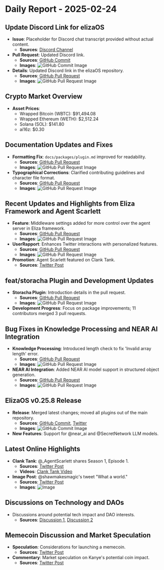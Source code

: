# Daily Report - 2025-02-24

## Update Discord Link for elizaOS

- **Issue**: Placeholder for Discord chat transcript provided without actual content.
  - **Sources**: [Discord Channel](https://discord.com/channels/1253563208833433701/1326603270893867064)
- **Pull Request**: Updated Discord link.
  - **Sources**: [GitHub Commit](https://github.com/elizaOS/eliza/commit/344efae3ebaac55ee4f08992093b3f45eeed9f66)
  - **Images**: ![GitHub Commit Image](https://opengraph.githubassets.com/1/elizaOS/eliza/commit/344efae3ebaac55ee4f08992093b3f45eeed9f66)
- **Details**: Updated Discord link in the elizaOS repository.
  - **Sources**: [GitHub Pull Request](https://github.com/elizaOS/eliza/pull/3643)
  - **Images**: ![GitHub Pull Request Image](https://opengraph.githubassets.com/1/elizaOS/eliza/pull/3643)

## Crypto Market Overview

- **Asset Prices**:
  - Wrapped Bitcoin (WBTC): $91,494.08
  - Wrapped Ethereum (WETH): $2,512.24
  - Solana (SOL): $141.80
  - ai16z: $0.30

## Documentation Updates and Fixes

- **Formatting Fix**: `docs/packages/plugin.md` improved for readability.
  - **Sources**: [GitHub Pull Request](https://github.com/elizaOS/eliza/pull/3649)
  - **Images**: ![GitHub Pull Request Image](https://opengraph.githubassets.com/1/elizaOS/eliza/pull/3649)
- **Typographical Corrections**: Clarified contributing guidelines and character file format.
  - **Sources**: [GitHub Pull Request](https://github.com/elizaOS/eliza/pull/3656)
  - **Images**: ![GitHub Pull Request Image](https://opengraph.githubassets.com/1/elizaOS/eliza/pull/3656)

## Recent Updates and Highlights from Eliza Framework and Agent Scarlett

- **Feature**: Middleware settings added for more control over the agent server in Eliza framework.
  - **Sources**: [GitHub Pull Request](https://github.com/elizaOS/eliza/pull/3648)
  - **Images**: ![GitHub Pull Request Image](https://opengraph.githubassets.com/1/elizaOS/eliza/pull/3648)
- **UserRapport**: Enhances Twitter interactions with personalized features.
  - **Sources**: [GitHub Pull Request](https://github.com/elizaOS/eliza/pull/3647)
  - **Images**: ![GitHub Pull Request Image](https://opengraph.githubassets.com/1/elizaOS/eliza/pull/3647)
- **Promotion**: Agent Scarlett featured on Clank Tank.
  - **Sources**: [Twitter Post](https://twitter.com/ai16zdao/status/1894094856353444294)

## feat/storacha Plugin and Development Updates

- **Storacha Plugin**: Introduction details in the pull request.
  - **Sources**: [GitHub Pull Request](https://github.com/elizaOS/eliza/pull/3657)
  - **Images**: ![GitHub Pull Request Image](https://opengraph.githubassets.com/1/elizaOS/eliza/pull/3657)
- **Development Progress**: Focus on package improvements; 11 contributors merged 3 pull requests.

## Bug Fixes in Knowledge Processing and NEAR AI Integration

- **Knowledge Processing**: Introduced length check to fix 'Invalid array length' error.
  - **Sources**: [GitHub Pull Request](https://github.com/elizaOS/eliza/pull/3652)
  - **Images**: ![GitHub Pull Request Image](https://opengraph.githubassets.com/1/elizaOS/eliza/pull/3652)
- **NEAR AI Integration**: Added NEAR AI model support in structured object generation.
  - **Sources**: [GitHub Pull Request](https://github.com/elizaOS/eliza/pull/3644)
  - **Images**: ![GitHub Pull Request Image](https://opengraph.githubassets.com/1/elizaOS/eliza/pull/3644)

## ElizaOS v0.25.8 Release

- **Release**: Merged latest changes; moved all plugins out of the main repository.
  - **Sources**: [GitHub Commit](https://github.com/elizaOS/eliza/commit/c04f89aa880196967228c890fe16f852c0dd8b48), [Twitter](https://twitter.com/0xwitchy/status/1893885304245019007)
  - **Images**: ![GitHub Commit Image](https://opengraph.githubassets.com/1/elizaOS/eliza/commit/c04f89aa880196967228c890fe16f852c0dd8b48)
- **New Features**: Support for @near_ai and @SecretNetwork LLM models.

## Latest Online Highlights

- **Clank Tank**: @\_AgentScarlett shares Season 1, Episode 1.
  - **Sources**: [Twitter Post](https://twitter.com/ai16zdao/status/1894095067721150717)
  - **Videos**: [Clank Tank Video](https://t.co/2cmSJIp7vy)
- **Image Post**: @shawmakesmagic's tweet "What a world."
  - **Sources**: [Twitter Post](https://twitter.com/shawmakesmagic/status/1893916371366396020)
  - **Images**: ![Image](https://pbs.twimg.com/media/GkiK0YYXEAAQ4G7.jpg)

## Discussions on Technology and DAOs

- Discussions around potential tech impact and DAO interests.
  - **Sources**: [Discussion 1](https://twitter.com/dankvr/status/1894067730539565438), [Discussion 2](https://twitter.com/dankvr/status/1894059054806262185)

## Memecoin Discussion and Market Speculation

- **Speculation**: Considerations for launching a memecoin.
  - **Sources**: [Twitter Post](https://twitter.com/shawmakesmagic/status/1893917952753229877)
- **Commentary**: Market speculation on Kanye's potential coin impact.
  - **Sources**: [Twitter Post](https://twitter.com/shawmakesmagic/status/1893898613106868568)
